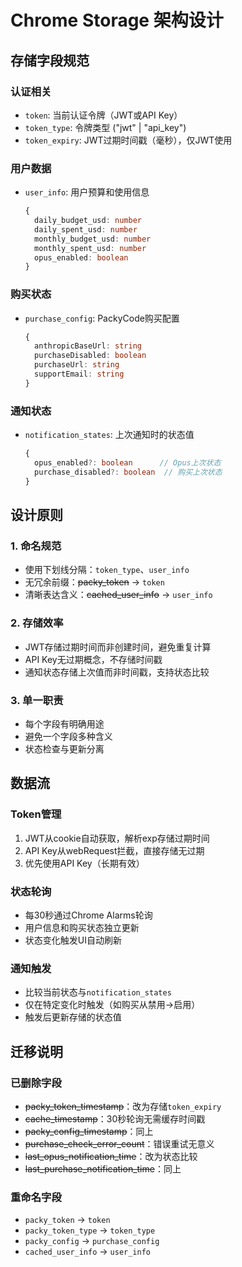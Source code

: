 # Chrome Storage 架构设计

## 存储字段规范

### 认证相关
- `token`: 当前认证令牌（JWT或API Key）
- `token_type`: 令牌类型 ("jwt" | "api_key")  
- `token_expiry`: JWT过期时间戳（毫秒），仅JWT使用

### 用户数据
- `user_info`: 用户预算和使用信息
  ```typescript
  {
    daily_budget_usd: number
    daily_spent_usd: number  
    monthly_budget_usd: number
    monthly_spent_usd: number
    opus_enabled: boolean
  }
  ```

### 购买状态
- `purchase_config`: PackyCode购买配置
  ```typescript
  {
    anthropicBaseUrl: string
    purchaseDisabled: boolean
    purchaseUrl: string
    supportEmail: string
  }
  ```

### 通知状态
- `notification_states`: 上次通知时的状态值
  ```typescript
  {
    opus_enabled?: boolean      // Opus上次状态
    purchase_disabled?: boolean  // 购买上次状态
  }
  ```

## 设计原则

### 1. 命名规范
- 使用下划线分隔：`token_type`、`user_info`
- 无冗余前缀：~~packy_token~~ → `token`
- 清晰表达含义：~~cached_user_info~~ → `user_info`

### 2. 存储效率
- JWT存储过期时间而非创建时间，避免重复计算
- API Key无过期概念，不存储时间戳
- 通知状态存储上次值而非时间戳，支持状态比较

### 3. 单一职责
- 每个字段有明确用途
- 避免一个字段多种含义
- 状态检查与更新分离

## 数据流

### Token管理
1. JWT从cookie自动获取，解析exp存储过期时间
2. API Key从webRequest拦截，直接存储无过期
3. 优先使用API Key（长期有效）

### 状态轮询
- 每30秒通过Chrome Alarms轮询
- 用户信息和购买状态独立更新
- 状态变化触发UI自动刷新

### 通知触发
- 比较当前状态与`notification_states`
- 仅在特定变化时触发（如购买从禁用→启用）
- 触发后更新存储的状态值

## 迁移说明

### 已删除字段
- ~~packy_token_timestamp~~：改为存储`token_expiry`
- ~~cache_timestamp~~：30秒轮询无需缓存时间戳
- ~~packy_config_timestamp~~：同上
- ~~purchase_check_error_count~~：错误重试无意义
- ~~last_opus_notification_time~~：改为状态比较
- ~~last_purchase_notification_time~~：同上

### 重命名字段
- `packy_token` → `token`
- `packy_token_type` → `token_type`
- `packy_config` → `purchase_config`
- `cached_user_info` → `user_info`